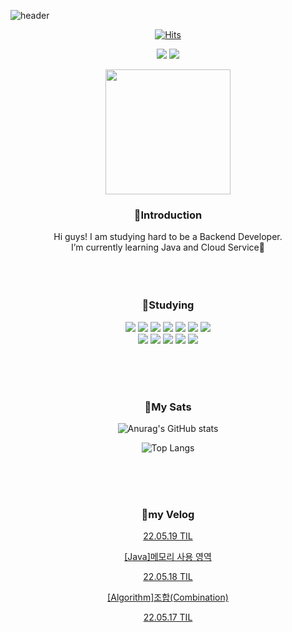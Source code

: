 ![header](https://capsule-render.vercel.app/api?type=waving&color=0:D880FD,100:68F7F0&height=250&section=header&text=Hello%20I'm%20YEJI&fontSize=60&fontColor=ffffff)

[<div align=center>![Hits](https://hits.seeyoufarm.com/api/count/incr/badge.svg?url=https%3A%2F%2Fgithub.com%2Fnnakki%2Fhit-counter&count_bg=%23E093E2&title_bg=%2320D9E0&icon=github.svg&icon_color=%23FFFFFF&title=hits&edge_flat=false)](https://hits.seeyoufarm.com)
 
<a href="https://velog.io/@nnakki"><img src="https://img.shields.io/badge/Velog-20C997?style=for-the-badge&logo=Velog&logoColor=white"></a>
<a href="https://www.instagram.com/ddaamg/"><img src="https://img.shields.io/badge/Instagram-E4405F?style=for-the-badge&logo=Instagram&logoColor=white"></a>

<p align="center"><img src="https://media.giphy.com/media/du3J3cXyzhj75IOgvA/giphy.gif" width="200"/></p>
<p align="center">

### <div align=center>💜Introduction</div>
<div align=center>Hi guys! I am studying hard to be a Backend Developer.</div>
<div align=center>I’m currently learning Java and Cloud Service🤍</div>

</br>
</br>
</br>

### <div align=center>💜Studying</div>
<div align=center> <img src="https://img.shields.io/badge/Java-007396?style=for-the-badge&logo=Java&logoColor=white"/> <img src="https://img.shields.io/badge/Spring-6db33f?style=for-the-badge&logo=Spring&logoColor=white"/> <img src="https://img.shields.io/badge/Spring Boot-6db33f?style=for-the-badge&logo=Spring%20Boot&logoColor=white"/> <img src="https://img.shields.io/badge/Python-3776ab?style=for-the-badge&logo=Python&logoColor=white"/>
 <img src="https://img.shields.io/badge/JavaScript-F7DF1E?style=for-the-badge&logo=JavaScript&logoColor=white"/>
 <img src="https://img.shields.io/badge/CSS3-1572b6?style=for-the-badge&logo=CSS3&logoColor=white"/>
 <img src="https://img.shields.io/badge/HTML5-e34f26?style=for-the-badge&logo=HTML5&logoColor=white"/>

<div align=center> <img src="https://img.shields.io/badge/MySQL-4479A1?style=for-the-badge&logo=MySQL&logoColor=white"/> <img src="https://img.shields.io/badge/Oracle-F80000?style=for-the-badge&logo=Oracle&logoColor=white"/>
 <img src="https://img.shields.io/badge/Gradle-02303a?style=for-the-badge&logo=Gradle&logoColor=white"/>
 <img src="https://img.shields.io/badge/Git-F05032?style=for-the-badge&logo=Git&logoColor=white"/> <img src="https://img.shields.io/badge/Amazon AWS-232F32?style=for-the-badge&logo=Amazon%20AWS&logoColor=white"/>
 
  </br></br></br>

### <div align=center>💜My Sats</div>

![Anurag's GitHub stats](https://github-readme-stats.vercel.app/api?username=nnakki&show_icons=true&theme=radical)

![Top Langs](https://github-readme-stats.vercel.app/api/top-langs/?username=nnakki&layout=compact&theme=radical)

</br>
</br>
</br>


### <div align=center>💜my Velog</div>
<!--VELOG:START-->
[22.05.19 TIL](https://velog.io/@nnakki/22.05.19-TIL)

[[Java]메모리 사용 영역](https://velog.io/@nnakki/Java%EB%A9%94%EB%AA%A8%EB%A6%AC-%EC%82%AC%EC%9A%A9-%EC%98%81%EC%97%AD)

[22.05.18 TIL](https://velog.io/@nnakki/22.05.18-TIL)

[[Algorithm]조합(Combination)](https://velog.io/@nnakki/Algorithm%EC%A1%B0%ED%95%A9Combination)

[22.05.17 TIL](https://velog.io/@nnakki/22.05.17-TIL)

<!--VELOG:END-->

<!---
nnakki/nnakki is a ✨ special ✨ repository because its `README.md` (this file) appears on your GitHub profile.
You can click the Preview link to take a look at your changes.
--->
